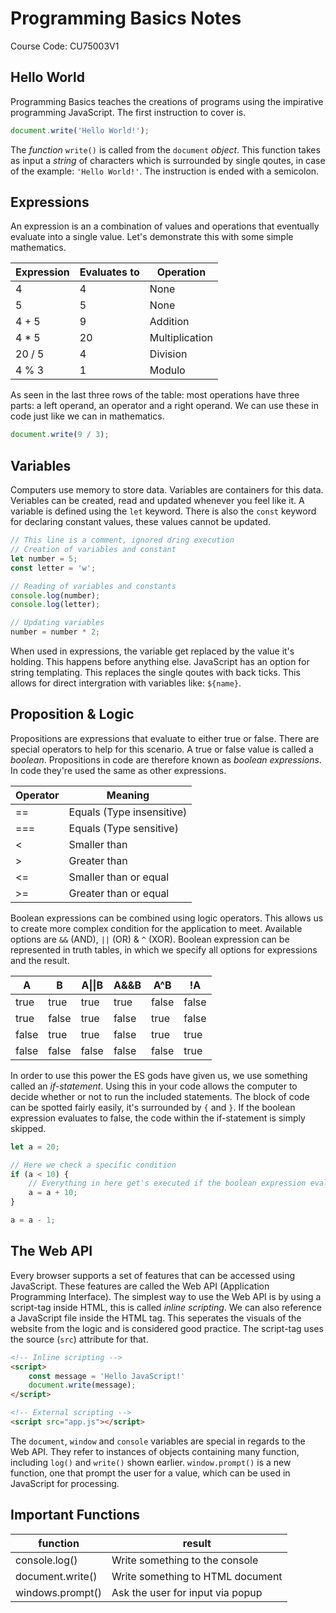 # Programming Basics Notes

Course Code: CU75003V1

## Hello World

Programming Basics teaches the creations of programs using the impirative programming JavaScript. The first instruction to cover is.

```js
document.write('Hello World!');
```

The *function* `write()` is called from the `document` *object*. This function takes as input a *string* of characters which is surrounded by single qoutes, in case of the example: `'Hello World!'`. The instruction is ended with a semicolon.

## Expressions

An expression is an a combination of values and operations that eventually evaluate into a single value. Let's demonstrate this with some simple mathematics.

Expression  | Evaluates to  | Operation         |
------------|---------------|-------------------|
4           | 4             | None              |
5           | 5             | None              |
4 + 5       | 9             | Addition          |
4 * 5       | 20            | Multiplication    |
20 / 5      | 4             | Division          |
4 % 3       | 1             | Modulo            |

As seen in the last three rows of the table: most operations have three parts: a left operand, an operator and a right operand. We can use these in code just like we can in mathematics.

```js
document.write(9 / 3);
```

## Variables

Computers use memory to store data. Variables are containers for this data. Veriables can be created, read and updated whenever you feel like it. A variable is defined using the `let` keyword. There is also the `const` keyword for declaring constant values, these values cannot be updated.

```js
// This line is a comment, ignored dring execution
// Creation of variables and constant
let number = 5;
const letter = 'w';

// Reading of variables and constants
console.log(number);
console.log(letter);

// Updating variables
number = number * 2;
```

When used in expressions, the variable get replaced by the value it's holding. This happens before anything else. JavaScript has an option for string templating. This replaces the single qoutes with back ticks. This allows for direct intergration with variables like: `${name}`.

## Proposition & Logic

Propositions are expressions that evaluate to either true or false. There are special operators to help for this scenario. A true or false value is called a *boolean*. Propositions in code are therefore known as *boolean expressions*. In code they're used the same as other expressions.

Operator    | Meaning                   |
------------|-------------------------- |
==          | Equals (Type insensitive) |
===         | Equals (Type sensitive)   |
<           | Smaller than              |
\>          | Greater than              |
<=          | Smaller than or equal     |
\>=         | Greater than or equal     |

Boolean expressions can be combined using logic operators. This allows us to create more complex condition for the application to meet. Available options are `&&` (AND), `||` (OR) & `^` (XOR). Boolean expression can be represented in truth tables, in which we specify all options for expressions and the result.

A       | B      | A\|\|B | A&&B   | A^B    | !A     |
--------|--------|--------|--------|--------|--------|
true    | true   | true   | true   | false  | false  |
true    | false  | true   | false  | true   | false  |
false   | true   | true   | false  | true   | true   |
false   | false  | false  | false  | false  | true   |

In order to use this power the ES gods have given us, we use something called an *if-statement*. Using this in your code allows the computer to decide whether or not to run the included statements. The block of code can be spotted fairly easily, it's surrounded by `{` and `}`. If the boolean expression evaluates to false, the code within the if-statement is simply skipped.

```js
let a = 20;

// Here we check a specific condition
if (a < 10) {
    // Everything in here get's executed if the boolean expression evaluates to true
    a = a + 10;
}

a = a - 1;
```

## The Web API

Every browser supports a set of features that can be accessed using JavaScript. These features are called the Web API (Application Programming Interface). The simplest way to use the Web API is by using a script-tag inside HTML, this is called *inline scripting*. We can also reference a JavaScript file inside the HTML tag. This seperates the visuals of the website from the logic and is considered good practice. The script-tag uses the source (`src`) attribute for that.

```html
<!-- Inline scripting -->
<script>
    const message = 'Hello JavaScript!'
    document.write(message);
</script>

<!-- External scripting -->
<script src="app.js"></script>
```

The `document`, `window` and `console` variables are special in regards to the Web API. They refer to instances of objects containing many function, including `log()` and `write()` shown earlier. `window.prompt()` is a new function, one that prompt the user for a value, which can be used in JavaScript for processing.

## Important Functions

function                | result                            |
------------------------|-----------------------------------|
console.log()           | Write something to the console    |
document.write()        | Write something to HTML document  |
windows.prompt()        | Ask the user for input via popup  |

